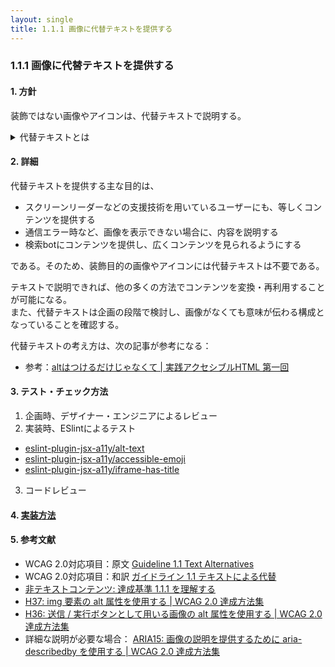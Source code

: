 ```yaml
---
layout: single
title: 1.1.1 画像に代替テキストを提供する
---
```


### 1.1.1 画像に代替テキストを提供する

#### 1. 方針

装飾ではない画像やアイコンは、代替テキストで説明する。

<details>
  <summary>代替テキストとは</summary>
  代替テキストとは、Webサイト内に含まれている画像や動画が何らかの原因で表示されなかったときや、スクリーンリーダーを使用するときに、画像の代わりに表示する文字・文章を指す。
</details>

#### 2. 詳細

代替テキストを提供する主な目的は、

- スクリーンリーダーなどの支援技術を用いているユーザーにも、等しくコンテンツを提供する
- 通信エラー時など、画像を表示できない場合に、内容を説明する
- 検索botにコンテンツを提供し、広くコンテンツを見られるようにする

である。そのため、装飾目的の画像やアイコンには代替テキストは不要である。

テキストで説明できれば、他の多くの方法でコンテンツを変換・再利用することが可能になる。  
また、代替テキストは企画の段階で検討し、画像がなくても意味が伝わる構成となっていることを確認する。

代替テキストの考え方は、次の記事が参考になる：

- 参考：[altはつけるだけじゃなくて | 実践アクセシブルHTML 第一回](http://yuugop.com/articles/practicalaccessiblehtml/pah01.html)

#### 3. テスト・チェック方法

1. 企画時、デザイナー・エンジニアによるレビュー
2. 実装時、ESlintによるテスト
  - [eslint-plugin-jsx-a11y/alt-text](https://github.com/evcohen/eslint-plugin-jsx-a11y/blob/master/docs/rules/alt-text.md)
  - [eslint-plugin-jsx-a11y/accessible-emoji](https://github.com/evcohen/eslint-plugin-jsx-a11y/blob/master/docs/rules/accessible-emoji.md)
  - [eslint-plugin-jsx-a11y/iframe-has-title](https://github.com/evcohen/eslint-plugin-jsx-a11y/blob/master/docs/rules/iframe-has-title.md)
3. コードレビュー

#### 4. [実装方法](/a11y-guidelines/src/html/1/1/1)

#### 5. 参考文献

- WCAG 2.0対応項目：原文 [Guideline 1.1 Text Alternatives](https://www.w3.org/TR/2008/REC-WCAG20-20081211/#text-equiv)
- WCAG 2.0対応項目：和訳 [ガイドライン 1.1 テキストによる代替](http://waic.jp/docs/WCAG20/Overview.html#text-equiv)
- [非テキストコンテンツ: 達成基準 1.1.1 を理解する](http://waic.jp/docs/UNDERSTANDING-WCAG20/text-equiv-all.html)
- [H37: img 要素の alt 属性を使用する | WCAG 2.0 達成方法集](http://waic.jp/docs/WCAG-TECHS/H37)
- [H36: 送信 / 実行ボタンとして用いる画像の alt 属性を使用する | WCAG 2.0 達成方法集](http://waic.jp/docs/WCAG-TECHS/H36.html)
- 詳細な説明が必要な場合： [ARIA15: 画像の説明を提供するために aria-describedby を使用する | WCAG 2.0 達成方法集](http://waic.jp/docs/WCAG-TECHS/ARIA15)

